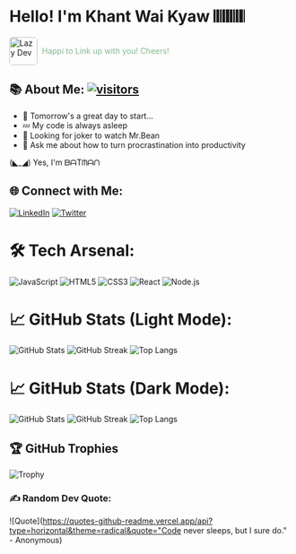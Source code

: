 # Hello! I'm Khant Wai Kyaw 𝄃𝄃𝄂𝄂𝄀𝄁𝄃𝄂𝄂𝄃

<a href="https://lazy-dev.me" target="_blank" rel="noreferrer" style="text-decoration: none; display: flex; align-items: center; gap: 0.5rem;">
  <img src="https://lazy-dev.me/images/logo-v2.gif" alt="Lazy Dev" width="50" height="50" style="border-radius: 5px; transition: transform 0.3s ease;"/>
  <span style="color: #84b990;">Happi to Link up with you! Cheers!</span>
</a>

## 📚 About Me:  [![visitors](https://visitor-badge.laobi.icu/badge?page_id=yourusername)](https://github.com/yourusername)
- 🛌 Tomorrow's a great day to start...
- 💤 My code is always asleep
- 🦇 Looking for joker to watch Mr.Bean
- 🧠 Ask me about how to turn procrastination into productivity

 (◣_◢) Yes, I'm ᗷᗩTᗰᗩᑎ
  
## 🌐 Connect with Me:
[![LinkedIn](https://img.shields.io/badge/LinkedIn-0A66C2?style=for-the-badge&logo=linkedin&logoColor=white)](https://linkedin.com/in/yourprofile) [![Twitter](https://img.shields.io/badge/Twitter-1DA1F2?style=for-the-badge&logo=twitter&logoColor=white)](https://twitter.com/yourprofile)

# 🛠️ Tech Arsenal:
![JavaScript](https://img.shields.io/badge/JavaScript-F7E018?style=for-the-badge&logo=javascript&logoColor=black) ![HTML5](https://img.shields.io/badge/HTML5-E34F26?style=for-the-badge&logo=html5&logoColor=white) ![CSS3](https://img.shields.io/badge/CSS3-1572B6?style=for-the-badge&logo=css3&logoColor=white) ![React](https://img.shields.io/badge/React-61DAFB?style=for-the-badge&logo=react&logoColor=black) ![Node.js](https://img.shields.io/badge/Node.js-339933?style=for-the-badge&logo=nodedotjs&logoColor=white)

# 📈 GitHub Stats (Light Mode):
![GitHub Stats](https://github-readme-stats.vercel.app/api?username=yourusername&show_icons=true&theme=default)
![GitHub Streak](https://github-readme-streak-stats.herokuapp.com?user=yourusername&theme=default)
![Top Langs](https://github-readme-stats.vercel.app/api/top-langs/?username=yourusername&layout=compact&theme=default)

# 📈 GitHub Stats (Dark Mode):
![GitHub Stats](https://github-readme-stats.vercel.app/api?username=yourusername&show_icons=true&theme=radical)
![GitHub Streak](https://github-readme-streak-stats.herokuapp.com?user=yourusername&theme=radical)
![Top Langs](https://github-readme-stats.vercel.app/api/top-langs/?username=yourusername&layout=compact&theme=radical)

## 🏆 GitHub Trophies
![Trophy](https://github-profile-trophy.vercel.app/?username=yourusername&theme=radical&no-frame=true&no-bg=true&margin-w=4)

### ✍️ Random Dev Quote:
![Quote](https://quotes-github-readme.vercel.app/api?type=horizontal&theme=radical&quote="Code never sleeps, but I sure do." - Anonymous)
